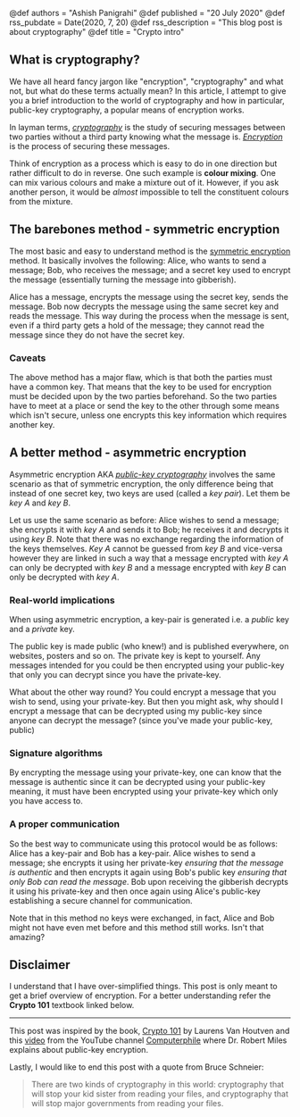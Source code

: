 @def authors = "Ashish Panigrahi"
@def published = "20 July 2020"
@def rss_pubdate = Date(2020, 7, 20)
@def rss_description = "This blog post is about cryptography"
@def title = "Crypto intro"


## What is cryptography?
We have all heard fancy jargon like "encryption", "cryptography" and what not, but what do these terms actually mean? In this article, I attempt to give you a brief introduction to the world of cryptography and how in particular, public-key cryptography, a popular means of encryption works.

In layman terms, [*cryptography*](https://en.wikipedia.org/wiki/Cryptography) is the study of securing messages between two parties without a third party knowing what the message is. [*Encryption*](https://en.wikipedia.org/wiki/Encryption) is the process of securing these messages.

Think of encryption as a process which is easy to do in one direction but rather difficult to do in reverse. One such example is **colour mixing**. One can mix various colours and make a mixture out of it. However, if you ask another person, it would be *almost* impossible to tell the constituent colours from the mixture.

## The barebones method - symmetric encryption
The most basic and easy to understand method is the [symmetric encryption](https://en.wikipedia.org/wiki/Symmetric-key_algorithm) method. It basically involves the following: Alice, who wants to send a message; Bob, who receives the message; and a secret key used to encrypt the message (essentially turning the message into gibberish).

Alice has a message, encrypts the message using the secret key, sends the message. Bob now decrypts the message using the same secret key and reads the message. This way during the process when the message is sent, even if a third party gets a hold of the message; they cannot read the message since they do not have the secret key.

### Caveats
The above method has a major flaw, which is that both the parties must have a common key. That means that the key to be used for encryption must be decided upon by the two parties beforehand. So the two parties have to meet at a place or send the key to the other through some means which isn't secure, unless one encrypts this key information which requires another key.

## A better method - asymmetric encryption
Asymmetric encryption AKA [*public-key cryptography*](https://en.wikipedia.org/wiki/Public-key_cryptography) involves the same scenario as that of symmetric encryption, the only difference being that instead of one secret key, two keys are used (called a *key pair*). Let them be *key A* and *key B*.

Let us use the same scenario as before: Alice wishes to send a message; she encrypts it with *key A* and sends it to Bob; he receives it and decrypts it using *key B*. Note that there was no exchange regarding the information of the keys themselves. *Key A* cannot be guessed from *key B* and vice-versa however they are linked in such a way that a message encrypted with *key A* can only be decrypted with *key B* and a message encrypted with *key B* can only be decrypted with *key A*.

### Real-world implications
When using asymmetric encryption, a key-pair is generated i.e. a *public* key and a *private* key.

The public key is made public (who knew!) and is published everywhere, on websites, posters and so on. The private key is kept to yourself. Any messages intended for you could be then encrypted using your public-key that only you can decrypt since you have the private-key.

What about the other way round? You could encrypt a message that you wish to send, using your private-key. But then you might ask, why should I encrypt a message that can be decrypted using my public-key since anyone can decrypt the message? (since you've made your public-key, public)

### Signature algorithms
By encrypting the message using your private-key, one can know that the message is authentic since it can be decrypted using your public-key meaning, it must have been encrypted using your private-key which only you have access to.

### A proper communication
So the best way to communicate using this protocol would be as follows: Alice has a key-pair and Bob has a key-pair. Alice wishes to send a message; she encrypts it using her private-key *ensuring that the message is authentic* and then encrypts it again using Bob's public key *ensuring that only Bob can read the message*. Bob upon receiving the gibberish decrypts it using his private-key and then once again using Alice's public-key establishing a secure channel for communication.

Note that in this method no keys were exchanged, in fact, Alice and Bob might not have even met before and this method still works. Isn't that amazing?

## Disclaimer
I understand that I have over-simplified things. This post is only meant to get a brief overview of encryption. For a better understanding refer the **Crypto 101** textbook linked below.

___

This post was inspired by the book, [Crypto 101](https://www.crypto101.io) by Laurens Van Houtven and this [video](https://www.youtube.com/watch?v=GSIDS_lvRv4) from the YouTube channel [Computerphile](https://www.youtube.com/user/Computerphile) where Dr. Robert Miles explains about public-key encryption.

Lastly, I would like to end this post with a quote from Bruce Schneier:

> There are two kinds of cryptography in this world: cryptography that will stop your kid sister from reading your files, and cryptography that will stop major governments from reading your files.
